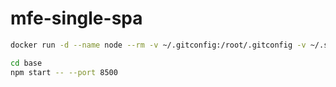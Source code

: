 # mfe-single-spa

```bash
docker run -d --name node --rm -v ~/.gitconfig:/root/.gitconfig -v ~/.ssh/id_rsa:/root/.ssh/id_rsa -v microservices:/usr/src -w /usr/src/root -p 8500-8510:8500-8510 -p 9000:9000 ricioli/single-spa npm start
```

```bash
cd base
npm start -- --port 8500
```
